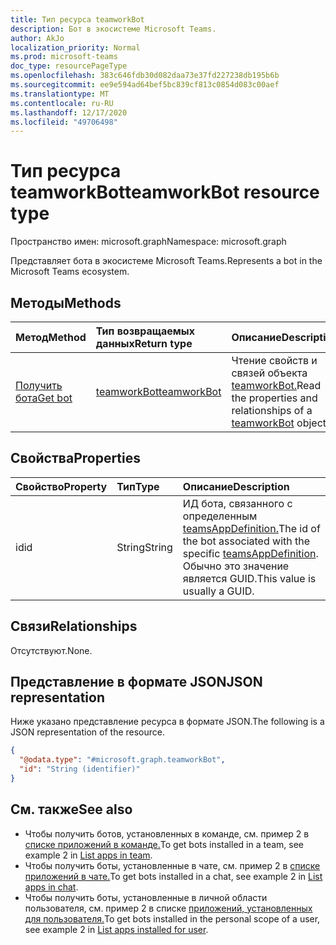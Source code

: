```yaml
---
title: Тип ресурса teamworkBot
description: Бот в экосистеме Microsoft Teams.
author: AkJo
localization_priority: Normal
ms.prod: microsoft-teams
doc_type: resourcePageType
ms.openlocfilehash: 383c646fdb30d082daa73e37fd227238db195b6b
ms.sourcegitcommit: ee9e594ad64bef5bc839cf813c0854d083c00aef
ms.translationtype: MT
ms.contentlocale: ru-RU
ms.lasthandoff: 12/17/2020
ms.locfileid: "49706498"
---
```

# <a name="teamworkbot-resource-type"></a><span data-ttu-id="aa4bc-103">Тип ресурса teamworkBot</span><span class="sxs-lookup"><span data-stu-id="aa4bc-103">teamworkBot resource type</span></span>

<span data-ttu-id="aa4bc-104">Пространство имен: microsoft.graph</span><span class="sxs-lookup"><span data-stu-id="aa4bc-104">Namespace: microsoft.graph</span></span>

<span data-ttu-id="aa4bc-105">Представляет бота в экосистеме Microsoft Teams.</span><span class="sxs-lookup"><span data-stu-id="aa4bc-105">Represents a bot in the Microsoft Teams ecosystem.</span></span>

## <a name="methods"></a><span data-ttu-id="aa4bc-106">Методы</span><span class="sxs-lookup"><span data-stu-id="aa4bc-106">Methods</span></span>
|<span data-ttu-id="aa4bc-107">Метод</span><span class="sxs-lookup"><span data-stu-id="aa4bc-107">Method</span></span>|<span data-ttu-id="aa4bc-108">Тип возвращаемых данных</span><span class="sxs-lookup"><span data-stu-id="aa4bc-108">Return type</span></span>|<span data-ttu-id="aa4bc-109">Описание</span><span class="sxs-lookup"><span data-stu-id="aa4bc-109">Description</span></span>|
|:---|:---|:---|
|[<span data-ttu-id="aa4bc-110">Получить бота</span><span class="sxs-lookup"><span data-stu-id="aa4bc-110">Get bot</span></span>](../api/teamworkbot-get.md)|[<span data-ttu-id="aa4bc-111">teamworkBot</span><span class="sxs-lookup"><span data-stu-id="aa4bc-111">teamworkBot</span></span>](../resources/teamworkbot.md)|<span data-ttu-id="aa4bc-112">Чтение свойств и связей объекта [teamworkBot.](../resources/teamworkbot.md)</span><span class="sxs-lookup"><span data-stu-id="aa4bc-112">Read the properties and relationships of a [teamworkBot](../resources/teamworkbot.md) object.</span></span>|

## <a name="properties"></a><span data-ttu-id="aa4bc-113">Свойства</span><span class="sxs-lookup"><span data-stu-id="aa4bc-113">Properties</span></span>
|<span data-ttu-id="aa4bc-114">Свойство</span><span class="sxs-lookup"><span data-stu-id="aa4bc-114">Property</span></span>|<span data-ttu-id="aa4bc-115">Тип</span><span class="sxs-lookup"><span data-stu-id="aa4bc-115">Type</span></span>|<span data-ttu-id="aa4bc-116">Описание</span><span class="sxs-lookup"><span data-stu-id="aa4bc-116">Description</span></span>|
|:---|:---|:---|
|<span data-ttu-id="aa4bc-117">id</span><span class="sxs-lookup"><span data-stu-id="aa4bc-117">id</span></span>|<span data-ttu-id="aa4bc-118">String</span><span class="sxs-lookup"><span data-stu-id="aa4bc-118">String</span></span>|<span data-ttu-id="aa4bc-119">ИД бота, связанного с определенным [teamsAppDefinition.](../resources/teamsappdefinition.md)</span><span class="sxs-lookup"><span data-stu-id="aa4bc-119">The id of the bot associated with the specific [teamsAppDefinition](../resources/teamsappdefinition.md).</span></span> <span data-ttu-id="aa4bc-120">Обычно это значение является GUID.</span><span class="sxs-lookup"><span data-stu-id="aa4bc-120">This value is usually a GUID.</span></span>|

## <a name="relationships"></a><span data-ttu-id="aa4bc-121">Связи</span><span class="sxs-lookup"><span data-stu-id="aa4bc-121">Relationships</span></span>
<span data-ttu-id="aa4bc-122">Отсутствуют.</span><span class="sxs-lookup"><span data-stu-id="aa4bc-122">None.</span></span>

## <a name="json-representation"></a><span data-ttu-id="aa4bc-123">Представление в формате JSON</span><span class="sxs-lookup"><span data-stu-id="aa4bc-123">JSON representation</span></span>
<span data-ttu-id="aa4bc-124">Ниже указано представление ресурса в формате JSON.</span><span class="sxs-lookup"><span data-stu-id="aa4bc-124">The following is a JSON representation of the resource.</span></span>
<!-- {
  "blockType": "resource",
  "keyProperty": "id",
  "@odata.type": "microsoft.graph.teamworkBot",
  "baseType": "",
  "openType": false
}
-->
``` json
{
  "@odata.type": "#microsoft.graph.teamworkBot",
  "id": "String (identifier)"
}
```

## <a name="see-also"></a><span data-ttu-id="aa4bc-125">См. также</span><span class="sxs-lookup"><span data-stu-id="aa4bc-125">See also</span></span>

- <span data-ttu-id="aa4bc-126">Чтобы получить ботов, установленных в команде, см. пример 2 в [списке приложений в команде.](../api/team-list-installedapps.md)</span><span class="sxs-lookup"><span data-stu-id="aa4bc-126">To get bots installed in a team, see example 2 in [List apps in team](../api/team-list-installedapps.md).</span></span>
- <span data-ttu-id="aa4bc-127">Чтобы получить боты, установленные в чате, см. пример 2 в [списке приложений в чате.](../api/chat-list-installedapps.md)</span><span class="sxs-lookup"><span data-stu-id="aa4bc-127">To get bots installed in a chat, see example 2 in [List apps in chat](../api/chat-list-installedapps.md).</span></span>
- <span data-ttu-id="aa4bc-128">Чтобы получить боты, установленные в личной области пользователя, см. пример 2 в списке [приложений, установленных для пользователя.](../api/userteamwork-list-installedapps.md)</span><span class="sxs-lookup"><span data-stu-id="aa4bc-128">To get bots installed in the personal scope of a user, see example 2 in [List apps installed for user](../api/userteamwork-list-installedapps.md).</span></span>



